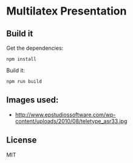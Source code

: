 # Multilatex Presentation

## Build it

Get the dependencies:

    npm install

Build it:

    npm run build

## Images used:

- http://www.epstudiossoftware.com/wp-content/uploads/2010/08/teletype_asr33.jpg

## License

MIT
